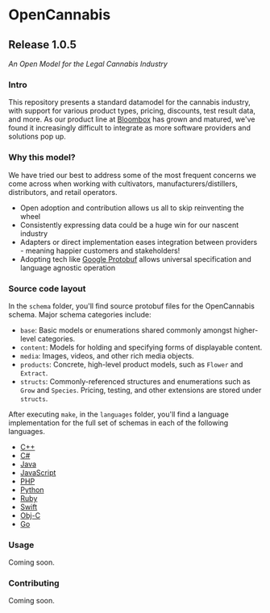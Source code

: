 
# OpenCannabis
## Release __1.0.5__

_An Open Model for the Legal Cannabis Industry_


### Intro

This repository presents a standard datamodel for the cannabis industry, with support for
various product types, pricing, discounts, test result data, and more. As our product line
at [Bloombox](https://bloombox.io) has grown and matured, we've found it increasingly
difficult to integrate as more software providers and solutions pop up.


### Why this model?

We have tried our best to address some of the most frequent concerns we come across when
working with cultivators, manufacturers/distillers, distributors, and retail operators.

- Open adoption and contribution allows us all to skip reinventing the wheel
- Consistently expressing data could be a huge win for our nascent industry
- Adapters or direct implementation eases integration between providers - meaning happier
  customers and stakeholders!
- Adopting tech like [Google Protobuf]() allows universal specification and language
  agnostic operation


### Source code layout

In the `schema` folder, you'll find source protobuf files for the OpenCannabis schema. Major
schema categories include:

- `base`: Basic models or enumerations shared commonly amongst higher-level categories.
- `content`: Models for holding and specifying forms of displayable content.
- `media`: Images, videos, and other rich media objects.
- `products`: Concrete, high-level product models, such as `Flower` and `Extract`.
- `structs`: Commonly-referenced structures and enumerations such as `Grow` and `Species`.
             Pricing, testing, and other extensions are stored under `structs`.

After executing `make`, in the `languages` folder, you'll find a language implementation
for the full set of schemas in each of the following languages.
- [C++](https://github.com/Bloombox/OpenCannabis/tree/master/languages/cpp)
- [C#](https://github.com/Bloombox/OpenCannabis/tree/master/languages/csharp)
- [Java](https://github.com/Bloombox/OpenCannabis/tree/master/languages/java)
- [JavaScript](https://github.com/Bloombox/OpenCannabis/tree/master/languages/js)
- [PHP](https://github.com/Bloombox/OpenCannabis/tree/master/languages/php)
- [Python](https://github.com/Bloombox/OpenCannabis/tree/master/languages/python)
- [Ruby](https://github.com/Bloombox/OpenCannabis/tree/master/languages/ruby)
- [Swift](https://github.com/Bloombox/OpenCannabis/tree/master/languages/swift)
- [Obj-C](https://github.com/Bloombox/OpenCannabis/tree/master/languages/objc)
- [Go](https://github.com/Bloombox/OpenCannabis/tree/master/languages/go)


### Usage

Coming soon.


### Contributing

Coming soon.


